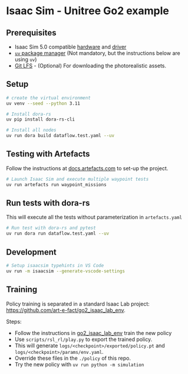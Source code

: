 # Isaac Sim - Unitree Go2 example

## Prerequisites
- Isaac Sim 5.0 compatible [hardware](https://docs.isaacsim.omniverse.nvidia.com/latest/installation/requirements.html) and [driver](https://docs.omniverse.nvidia.com/dev-guide/latest/common/technical-requirements.html)
- [`uv` package manager](https://docs.astral.sh/uv/getting-started/installation/) (Not mandatory, but the instructions below are using `uv`)
- [Git LFS](https://docs.github.com/en/repositories/working-with-files/managing-large-files/installing-git-large-file-storage) - (Optional) For downloading the photorealistic assets.

## Setup

```sh
# create the virtual environment
uv venv --seed --python 3.11

# Install dora-rs
uv pip install dora-rs-cli

# Install all nodes
uv run dora build dataflow.test.yaml --uv
```


## Testing with Artefacts

Follow the instructions at [docs.artefacts.com](https://docs.artefacts.com/getting-started/) to set-up the project. 

```sh
# Launch Isaac Sim and execute multiple waypoint tests
uv run artefacts run waypoint_missions
```

## Run tests with dora-rs
This will execute all the tests without parameterization in `artefacts.yaml`
```sh
# Run test with dora-rs and pytest
uv run dora run dataflow.test.yaml --uv
```

## Development
```sh
# Setup isaacsim typehints in VS Code
uv run -m isaacsim --generate-vscode-settings
```

## Training

Policy training is separated in a standard Isaac Lab project: https://github.com/art-e-fact/go2_isaac_lab_env.

Steps:
 - Follow the instructions in [go2_isaac_lab_env](https://github.com/art-e-fact/go2_isaac_lab_env) train the new policy
 - Use `scripts/rsl_rl/play.py` to export the trained policy.
 - This will generate `logs/<checkpoint>/exported/policy.pt` and `logs/<checkpoint>/params/env.yaml`. 
 - Override these files in the `./policy` of this repo.
 - Try the new policy with `uv run python -m simulation` 